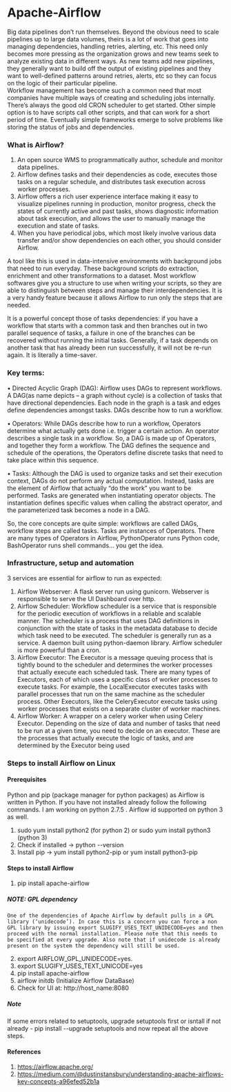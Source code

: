# Apache-Airflow

Big data pipelines don’t run themselves. Beyond the obvious need to scale pipelines up to large data volumes, theirs is a lot of work that goes into managing dependencies, handling retries, alerting, etc. This need only becomes more pressing as the organization grows and new teams seek to analyze existing data in different ways. As new teams add new pipelines, they generally want to build off the output of existing pipelines and they want to well-defined patterns around retries, alerts, etc so they can focus on the logic of their particular pipeline.  
Workflow management has become such a common need that most companies have multiple ways of creating and scheduling jobs internally. There’s always the good old CRON scheduler to get started. Other simple option is to have scripts call other scripts, and that can work for a short period of time. Eventually simple frameworks emerge to solve problems like storing the status of jobs and dependencies.

### What is Airflow?
1.	An open source WMS to programmatically author, schedule and monitor data pipelines.
2.	Airflow defines tasks and their dependencies as code, executes those tasks on a regular schedule, and distributes task execution across worker processes. 
3.	Airflow offers a rich user experience interface making it easy to visualize pipelines running in production, monitor progress, check the states of currently active and past tasks, shows diagnostic information about task execution, and allows the user to manually manage the execution and state of tasks.
4.	When you have periodical jobs, which most likely involve various data transfer and/or show dependencies on each other, you should consider Airflow.

A tool like this is used in data-intensive environments with background jobs that need to run everyday. These background scripts do extraction, enrichment and other transformations to a dataset. Most workflow softwares give you a structure to use when writing your scripts, so they are able to distinguish between steps and manage their interdependencies. It is a very handy feature because it allows Airflow to run only the steps that are needed.

It is a powerful concept those of tasks dependencies: if you have a workflow that starts with a common task and then branches out in two parallel sequence of tasks, a failure in one of the branches can be recovered without running the initial tasks. Generally, if a task depends on another task that has already been run successfully, it will not be re-run again. It is literally a time-saver.

### Key terms: 
•	Directed Acyclic Graph (DAG):     Airflow uses DAGs to represent workflows. A DAG(as name depicts – a graph without cycle) is a collection of tasks that have directional dependencies. Each node in the graph is a task and edges define dependencies amongst tasks. DAGs describe how to run a workflow.

•	Operators:     While DAGs describe how to run a workflow, Operators determine what actually gets done i.e. trigger a certain action. An operator describes a single task in a workflow.
So, a DAG is made up of Operators, and together they form a workflow. The DAG defines the sequence and schedule of the operations,  the Operators define discrete tasks that need to take place within this sequence.

•	Tasks: Although the DAG is used to organize tasks and set their execution context, DAGs do not perform any actual computation. Instead, tasks are the element of Airflow that actually “do the work” you want to be performed. Tasks are generated when instantiating operator objects. The instantiation defines specific values when calling the abstract operator, and the parameterized task becomes a node in a DAG.

So, the core concepts are quite simple: workflows are called DAGs, workflow steps are called tasks. Tasks are instances of Operators. There are many types of Operators in Airflow, PythonOperator runs Python code, BashOperator runs shell commands… you get the idea.

### Infrastructure, setup and automation 
3 services are essential for airflow to run as expected:
1.	Airflow Webserver:   A flask server run using gunicorn. Webserver is responsible to serve the UI Dashboard  over http.
2.	Airflow Scheduler: Workflow scheduler is a service that is responsible for the periodic execution of workflows in a reliable and scalable manner. The scheduler is a process that uses DAG definitions in  conjunction with the state of tasks in the metadata database to decide which task need to be executed. The scheduler is generally run as a service.  A daemon built using python-daemon library. Airflow scheduler is more powerful than a cron. 
3.	Airflow Executor: The Executor is a message queuing process that is tightly bound to the scheduler and determines the worker processes that actually execute each scheduled task. There are many types of Executors, each of which uses a specific class of worker processes to execute tasks. For example, the LocalExecutor executes tasks with parallel processes that run on the same machine as the scheduler process. Other Executors, like the CeleryExecutor execute tasks using worker processes that exists on a separate cluster of worker machines. 
4.	Airflow Worker: A wrapper on a celery worker when using Celery Executor. Depending on the size of data and number of tasks that need to be run at a given time, you need to decide on an executor. These are the processes that actually execute the logic of tasks, and are determined by the Executor being used 

### Steps to install Airflow on Linux

#### Prerequisites
Python and pip (package manager for python packages) as Airflow is written in Python. If you have not installed already follow the following commands. I am working on python 2.7.5 . Airflow id supported on python 3 as well.
1. sudo yum install python2 (for python 2) or sudo yum install python3 (python 3)
2. Check if installed -> python --version
3. Install pip -> yum install python2-pip or yum install python3-pip
  
#### Steps to install Airflow
1. pip install apache-airflow 
	
  ##### NOTE: GPL dependency
    One of the dependencies of Apache Airflow by default pulls in a GPL library (‘unidecode’). In case this is a concern you can force a non GPL library by issuing export SLUGIFY_USES_TEXT_UNIDECODE=yes and then proceed with the normal installation. Please note that this needs to be specified at every upgrade. Also note that if unidecode is already present on the system the dependency will still be used.

2. export AIRFLOW_GPL_UNIDECODE=yes.
3. export SLUGIFY_USES_TEXT_UNICODE=yes
4. pip install apache-airflow
5. airflow initdb (Initialize Airflow DataBase)
6. Check for UI at: http://host_name:8080

##### Note 
If some errors related to setuptools, upgrade setuptools first or isntall if not already - pip install --upgrade setuptools and now repeat all the above steps.

#### References
1. https://airflow.apache.org/ 
2. https://medium.com/@dustinstansbury/understanding-apache-airflows-key-concepts-a96efed52b1a 
